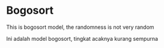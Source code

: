 # Bogosort

This is bogosort model, the randomness is not very random

Ini adalah model bogosort, tingkat acaknya kurang sempurna